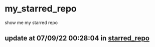 # my_starred_repo
show me my starred repo

update at 07/09/22 00:28:04 in [starred_repo](./index.html)
---


